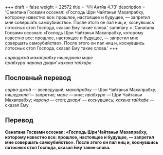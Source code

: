 +++
draft = false
weight = 22572
title = 'ЧЧ Антйа 4.73'
description = 'Санатана Госвами осознал: «Господь Шри Чайтанья Махапрабху, которому известно все: прошлое, настоящее и будущее, — запретил мне совершать самоубийство». После этого он пал ниц и, коснувшись лотосных стоп Господа, сказал Ему такие слова.'
summary = 'Санатана Госвами осознал: «Господь Шри Чайтанья Махапрабху, которому известно все: прошлое, настоящее и будущее, — запретил мне совершать самоубийство». После этого он пал ниц и, коснувшись лотосных стоп Господа, сказал Ему такие слова.'
+++

_сарваджн̃а маха̄прабху нишедхила̄ море  
прабхура чаран̣а дхари’ кахена та̄н̇ха̄ре_

## Пословный перевод

_сарва_\-_джн̃а_ — всеведущий; _маха̄прабху_ — Шри Чайтанья Махапрабху; _нишедхила̄_ — запретил; _море_ — мне; _прабхура_ — Шри Чайтаньи Махапрабху; _чаран̣а_ — стоп; _дхари’_ — коснувшись; _кахена_ _та̄н̇ха̄ре_ — сказал Ему.

## Перевод

**Санатана Госвами осознал: «Господь Шри Чайтанья Махапрабху, которому известно все: прошлое, настоящее и будущее, — запретил мне совершать самоубийство». После этого он пал ниц и, коснувшись лотосных стоп Господа, сказал Ему такие слова.**
